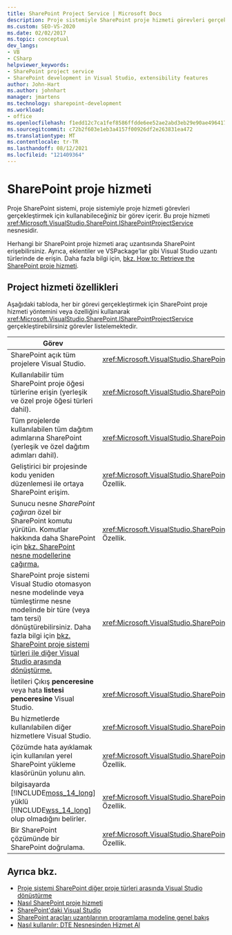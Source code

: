 ```yaml
---
title: SharePoint Project Service | Microsoft Docs
description: Proje sistemiyle SharePoint proje hizmeti görevleri gerçekleştirmek için SharePoint proje hizmeti'i kullanın. Yeni özellikler listesini proje hizmeti görüntüleme.
ms.custom: SEO-VS-2020
ms.date: 02/02/2017
ms.topic: conceptual
dev_langs:
- VB
- CSharp
helpviewer_keywords:
- SharePoint project service
- SharePoint development in Visual Studio, extensibility features
author: John-Hart
ms.author: johnhart
manager: jmartens
ms.technology: sharepoint-development
ms.workload:
- office
ms.openlocfilehash: f1edd12c7ca1fef8586ffdde6ee52ae2abd3eb29e90ae49641735f4197fe98bb
ms.sourcegitcommit: c72b2f603e1eb3a4157f00926df2e263831ea472
ms.translationtype: MT
ms.contentlocale: tr-TR
ms.lasthandoff: 08/12/2021
ms.locfileid: "121409364"
---
```

# <a name="use-the-sharepoint-project-service"></a>SharePoint proje hizmeti
  Proje SharePoint sistemi, proje sistemiyle proje hizmeti görevleri gerçekleştirmek için kullanabileceğiniz bir görev içerir. Bu proje hizmeti <xref:Microsoft.VisualStudio.SharePoint.ISharePointProjectService> nesnesidir.

 Herhangi bir SharePoint proje hizmeti araç uzantısında SharePoint erişebilirsiniz. Ayrıca, eklentiler ve VSPackage'lar gibi Visual Studio uzantı türlerinde de erişin. Daha fazla bilgi için, [bkz. How to: Retrieve the SharePoint proje hizmeti](../sharepoint/how-to-retrieve-the-sharepoint-project-service.md).

## <a name="project-service-features"></a>Project hizmeti özellikleri
 Aşağıdaki tabloda, her bir görevi gerçekleştirmek için SharePoint proje hizmeti yöntemini veya özelliğini kullanarak <xref:Microsoft.VisualStudio.SharePoint.ISharePointProjectService> gerçekleştirebilirsiniz görevler listelemektedir.

|Görev|Kullanmak için üye|
|----------|-------------------|
|SharePoint açık tüm projelere Visual Studio.|<xref:Microsoft.VisualStudio.SharePoint.ISharePointProjectService.Projects%2A> Özellik.|
|Kullanılabilir tüm SharePoint proje öğesi türlerine erişin (yerleşik ve özel proje öğesi türleri dahil).|<xref:Microsoft.VisualStudio.SharePoint.ISharePointProjectService.ProjectItemTypes%2A> Özellik.|
|Tüm projelerde kullanılabilen tüm dağıtım adımlarına SharePoint (yerleşik ve özel dağıtım adımları dahil).|<xref:Microsoft.VisualStudio.SharePoint.ISharePointProjectService.DeploymentSteps%2A> Özellik.|
|Geliştirici bir projesinde kodu yeniden düzenlemesi ile ortaya SharePoint erişim.|<xref:Microsoft.VisualStudio.SharePoint.ISharePointProjectService.CodeRefactoringEvents%2A> Özellik.|
|Sunucu nesne *SharePoint çağıran* özel bir SharePoint komutu yürütün. Komutlar hakkında daha SharePoint için [bkz. SharePoint nesne modellerine çağırma.](../sharepoint/calling-into-the-sharepoint-object-models.md)|<xref:Microsoft.VisualStudio.SharePoint.ISharePointProjectService.SharePointConnection%2A> Özellik.|
|SharePoint proje sistemi Visual Studio otomasyon nesne modelinde veya tümleştirme nesne modelinde bir türe (veya tam tersi) dönüştürebilirsiniz. Daha fazla bilgi için [bkz. SharePoint proje sistemi türleri ile diğer Visual Studio arasında dönüştürme.](../sharepoint/converting-between-sharepoint-project-system-types-and-other-visual-studio-project-types.md)|<xref:Microsoft.VisualStudio.SharePoint.ISharePointProjectService.Convert%2A> Yöntem.|
|İletileri Çıkış **penceresine** veya hata **listesi penceresine** Visual Studio.|<xref:Microsoft.VisualStudio.SharePoint.ISharePointProjectService.Logger%2A> Özellik.|
|Bu hizmetlerde kullanılabilen diğer hizmetlere Visual Studio.|<xref:Microsoft.VisualStudio.SharePoint.ISharePointProjectService.ServiceProvider%2A> Özellik.|
|Çözümde hata ayıklamak için kullanılan yerel SharePoint yükleme klasörünün yolunu alın.|<xref:Microsoft.VisualStudio.SharePoint.ISharePointProjectService.SharePointInstallPath%2A> Özellik.|
|bilgisayarda [!INCLUDE[moss_14_long](../sharepoint/includes/moss-14-long-md.md)] yüklü [!INCLUDE[wss_14_long](../sharepoint/includes/wss-14-long-md.md)] olup olmadığını belirler.|<xref:Microsoft.VisualStudio.SharePoint.ISharePointProjectService.IsSharePointInstalled%2A> Özellik.|
|Bir SharePoint çözümünde bir SharePoint doğrulama.|<xref:Microsoft.VisualStudio.SharePoint.ISharePointProjectService.PackageValidationProvider%2A> Özellik.|

## <a name="see-also"></a>Ayrıca bkz.
- [Proje sistemi SharePoint diğer proje türleri arasında Visual Studio dönüştürme](../sharepoint/converting-between-sharepoint-project-system-types-and-other-visual-studio-project-types.md)
- [Nasıl SharePoint proje hizmeti](../sharepoint/how-to-retrieve-the-sharepoint-project-service.md)
- [SharePoint'daki Visual Studio](../sharepoint/extending-the-sharepoint-tools-in-visual-studio.md)
- [SharePoint araçları uzantılarının programlama modeline genel bakış](../sharepoint/overview-of-the-programming-model-of-sharepoint-tools-extensions.md)
- [Nasıl kullanılır: DTE Nesnesinden Hizmet Al](/previous-versions/bb166401(v=vs.140))